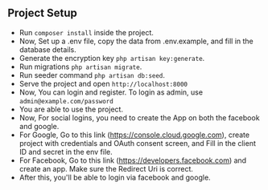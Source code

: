 ## Project Setup

- Run `composer install` inside the project.
- Now, Set up a .env file, copy the data from .env.example, and fill in the database details.
- Generate the encryption key `php artisan key:generate`.
- Run migrations `php artisan migrate`.
- Run seeder command `php artisan db:seed`.
- Serve the project and open `http://localhost:8000`
- Now, You can login and register. To login as admin, use `admin@example.com/password`
- You are able to use the project.
- Now, For social logins, you need to create the App on both the facebook and google.
- For Google, Go to this link (https://console.cloud.google.com), create project with credentials and OAuth consent screen, and Fill in the client ID and secret in the env file.
- For Facebook, Go to this link (https://developers.facebook.com) and create an app. Make sure the Redirect Uri is correct.
- After this, you'll be able to login via facebook and google.
